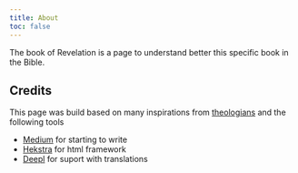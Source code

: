 ```yaml
---
title: About
toc: false
---
```


The book of Revelation is a page to understand better this specific book in the Bible.

## Credits

This page was build based on many inspirations from [theologians](../docs/gen/background/ressources/how-to-study-the-book-of-revelation/index.html) and the following tools
- [Medium](https://medium.com/) for starting to write
- [Hekstra](https://themes.gohugo.io/themes/hextra/) for html framework
- [Deepl](https://www.deepl.com/translator) for suport with translations
